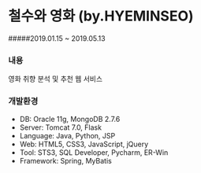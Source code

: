 # 철수와 영화 (by.HYEMINSEO)
#####2019.01.15 ~ 2019.05.13
### 내용
영화 취향 분석 및 추천 웹 서비스
### 개발환경
-	DB: Oracle 11g, MongoDB 2.7.6
-	Server: Tomcat 7.0, Flask
-	Language: Java, Python, JSP
-	Web: HTML5, CSS3, JavaScript, jQuery
-	Tool: STS3, SQL Developer, Pycharm, ER-Win
-	Framework: Spring, MyBatis
